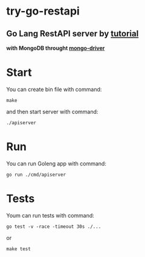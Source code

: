 # try-go-restapi
## Go Lang RestAPI server by [tutorial](https://www.youtube.com/watch?v=LxJLuW5aUDQ)

**with MongoDB throught [mongo-driver](https://www.mongodb.com/languages/golang)**


# Start 

You can create bin file with command:

    make

and then start server with command:

    ./apiserver

# Run

You can run Goleng app with command:

    go run ./cmd/apiserver

# Tests

Youm can run tests with command:

    go test -v -race -timeout 30s ./...

or

    make test